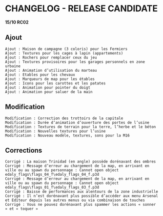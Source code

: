 # CHANGELOG - RELEASE CANDIDATE
**15/10 RC02**

## Ajout 
	Ajout : Maison de campagne (3 coloris) pour les Fermiers
	Ajout : Textures pour les cages à lapin (appartements) 
	Ajout : Rochers pour remplacer ceux du jeu
	Ajout : Textures provisoires pour les garages personnels en zone urbaine
	Ajout : Animation d’utilisation du marteau
	Ajout : Etables pour les chevaux
	Ajout : Marqueurs de map pour les étables
	Ajout : Icons pour les carottes et les patates
	Ajout : Animation pour pointer du doigt
	Ajout : Animation pour saluer de la main


## Modification 
	Modification : Correction des trottoirs de la capitale 
	Modification : Durée d’animation d’ouverture des portes de l’usine
	Modification : Textures de terrain pour la terre, l’herbe et le béton
	Modification : Nouvelles textures pour l’usine
	Modification : Nouveau modèle, textures, sons pour la M16 


## Corrections
	Corrigé : La maison Trinidad (en angle) possède dorénavant des ombres 
	Corrigé : Message d’erreur au chargement de la map, en arrivant en ville ou au spawn du personnage : Cannot open object edaly_flags\flags_04_f\edaly_flags_04_f.p3d
	Corrigé : Message d’erreur au chargement de la map, en arrivant en ville ou au spawn du personnage : Cannot open object edaly_flags\flags_01_f\edaly_flags_03_f.p3d
	Corrigé : Baisse de performances aux alentours de la zone industrielle
	Corrigé : Il n’est dorénavant plus possible d’accéder aux menu Arsenal et Editeur depuis les autres menus ou via combinaison de touches
	Corrigé : Vous ne pouvez dorénavant plus spammer les actions « sonner » et « toquer »
